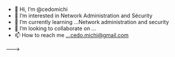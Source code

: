 - 👋 Hi, I’m @cedomichi
- 👀 I’m interested in Network Administration and Sécurity
- 🌱 I’m currently learning ...Network administration and security
- 💞️ I’m looking to collaborate on ...
- 📫 How to reach me ...cedo.michi@gmail.com


--->
